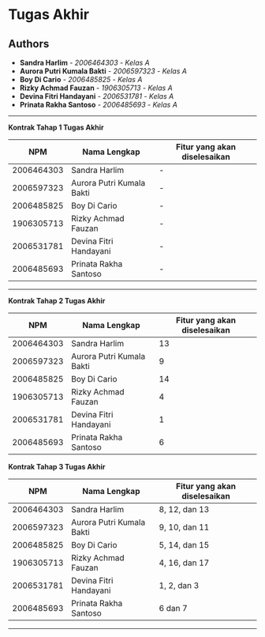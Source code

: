 # Tugas Akhir
## Authors
* **Sandra Harlim** - *2006464303* - *Kelas A*
* **Aurora Putri Kumala Bakti** - *2006597323* - *Kelas A*
* **Boy Di Cario** - *2006485825* - *Kelas A*
* **Rizky Achmad Fauzan** - *1906305713* - *Kelas A*
* **Devina Fitri Handayani** - *2006531781* - *Kelas A*
* **Prinata Rakha Santoso** - *2006485693* - *Kelas A*

---
**Kontrak Tahap 1 Tugas Akhir**

| NPM | Nama Lengkap              | Fitur yang akan diselesaikan |
| ----------|----------------------------|------------------------------|
| 2006464303 | Sandra Harlim             | -                            |
| 2006597323 | Aurora Putri Kumala Bakti | -                            |
| 2006485825 | Boy Di Cario              | -                            |
| 1906305713 | Rizky Achmad Fauzan       | -                            |
| 2006531781 | Devina Fitri Handayani    | -                            |
| 2006485693 | Prinata Rakha Santoso     | -                            |
---
**Kontrak Tahap 2 Tugas Akhir**

| NPM        | Nama Lengkap              | Fitur yang akan diselesaikan |
|------------|---------------------------|------------------------------|
| 2006464303 | Sandra Harlim             | 13                           |
| 2006597323 | Aurora Putri Kumala Bakti | 9                            |
| 2006485825 | Boy Di Cario              | 14                           |
| 1906305713 | Rizky Achmad Fauzan       | 4                            |
| 2006531781 | Devina Fitri Handayani    | 1                            |
| 2006485693 | Prinata Rakha Santoso     | 6                            |

**Kontrak Tahap 3 Tugas Akhir**

| NPM        | Nama Lengkap              | Fitur yang akan diselesaikan |
|------------|---------------------------|------------------------------|
| 2006464303 | Sandra Harlim             | 8, 12, dan 13                |
| 2006597323 | Aurora Putri Kumala Bakti | 9, 10, dan 11                |
| 2006485825 | Boy Di Cario              | 5, 14, dan 15                |
| 1906305713 | Rizky Achmad Fauzan       | 4, 16, dan 17                |
| 2006531781 | Devina Fitri Handayani    | 1, 2, dan 3                  |
| 2006485693 | Prinata Rakha Santoso     | 6 dan 7                      |
---
